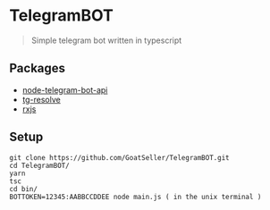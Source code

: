 # TelegramBOT
> Simple telegram bot written in typescript
## Packages
* [node-telegram-bot-api](https://www.npmjs.com/package/node-telegram-bot-api)
* [tg-resolve](https://www.npmjs.com/package/tg-resolve)
* [rxjs](https://www.npmjs.com/package/rxjs)
## Setup
```
git clone https://github.com/GoatSeller/TelegramBOT.git
cd TelegramBOT/
yarn
tsc
cd bin/
BOTTOKEN=12345:AABBCCDDEE node main.js ( in the unix terminal )
```
